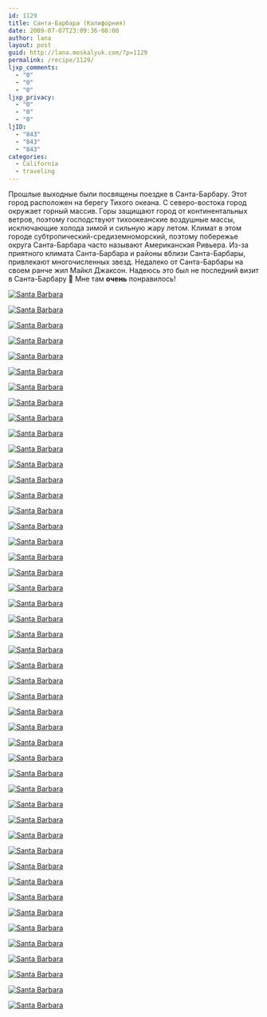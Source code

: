 ```yaml
---
id: 1129
title: Санта-Барбара (Калифорния)
date: 2009-07-07T23:09:36-08:00
author: lana
layout: post
guid: http://lana.moskalyuk.com/?p=1129
permalink: /recipe/1129/
ljxp_comments:
  - "0"
  - "0"
  - "0"
ljxp_privacy:
  - "0"
  - "0"
  - "0"
ljID:
  - "843"
  - "843"
  - "843"
categories:
  - California
  - traveling
---
```

Прошлые выходные были посвящены поездке в Санта-Барбару. Этот город расположен на берегу Тихого океана. С северо-востока город окружает горный массив. Горы защищают город от континентальных ветров, поэтому господствуют тихоокеанские воздушные массы, исключающие холода зимой и сильную жару летом. Климат в этом городе субтропический-средиземноморский, поэтому побережье округа Санта-Барбара часто называют Американская Ривьера. Из-за приятного климата Санта-Барбара и районы вблизи Санта-Барбары, привлекают многочисленных звезд. Недалеко от Санта-Барбары на своем ранче жил Майкл Джаксон. Надеюсь это был не последний визит в Санта-Барбару 🙂 Мне там **очень** понравилось!

<a class="flickr-image alignnone" title="Santa Barbara" href="http://www.flickr.com/photos/67405678@N00/3696819714/" target="_blank"><img src="http://farm3.static.flickr.com/2455/3696819714_8275020018.jpg" alt="Santa Barbara" /></a>

<!--more-->

<a class="flickr-image alignnone" title="Santa Barbara" href="http://www.flickr.com/photos/67405678@N00/3696010409/" target="_blank"><img src="http://farm3.static.flickr.com/2539/3696010409_1078524ddd.jpg" alt="Santa Barbara" /></a>

<a class="flickr-image alignnone" title="Santa Barbara" href="http://www.flickr.com/photos/67405678@N00/3696010409/" target="_blank"></a><a class="flickr-image alignnone" title="Santa Barbara" href="http://www.flickr.com/photos/67405678@N00/3696817986/" target="_blank"><img src="http://farm3.static.flickr.com/2527/3696817986_fb13f9886f.jpg" alt="Santa Barbara" /></a>

<a class="flickr-image alignnone" title="Santa Barbara" href="http://www.flickr.com/photos/67405678@N00/3696008693/" target="_blank"><img src="http://farm4.static.flickr.com/3542/3696008693_3811e58e69.jpg" alt="Santa Barbara" /></a>

<a class="flickr-image alignnone" title="Santa Barbara" href="http://www.flickr.com/photos/67405678@N00/3696811376/" target="_blank"><img src="http://farm4.static.flickr.com/3496/3696811376_1819148cef.jpg" alt="Santa Barbara" /></a>

<a class="flickr-image alignnone" title="Santa Barbara" href="http://www.flickr.com/photos/67405678@N00/3696810062/" target="_blank"><img src="http://farm4.static.flickr.com/3472/3696810062_713802aaaa.jpg" alt="Santa Barbara" /></a>

<a class="flickr-image alignnone" title="Santa Barbara" href="http://www.flickr.com/photos/67405678@N00/3696803756/" target="_blank"><img src="http://farm4.static.flickr.com/3461/3696803756_ae0ac03838.jpg" alt="Santa Barbara" /></a>

<a class="flickr-image alignnone" title="Santa Barbara" href="http://www.flickr.com/photos/67405678@N00/3696800316/" target="_blank"><img src="http://farm4.static.flickr.com/3442/3696800316_21f3c23460.jpg" alt="Santa Barbara" /></a>

<a class="flickr-image alignnone" title="Santa Barbara" href="http://www.flickr.com/photos/67405678@N00/3695987671/" target="_blank"><img src="http://farm3.static.flickr.com/2582/3695987671_7a4ac4cf4a.jpg" alt="Santa Barbara" /></a>

<a class="flickr-image alignnone" title="Santa Barbara" href="http://www.flickr.com/photos/67405678@N00/3695985107/" target="_blank"><img src="http://farm3.static.flickr.com/2673/3695985107_e509f60600.jpg" alt="Santa Barbara" /></a>

<a class="flickr-image alignnone" title="Santa Barbara" href="http://www.flickr.com/photos/67405678@N00/3696787386/" target="_blank"><img src="http://farm3.static.flickr.com/2474/3696787386_71591235db.jpg" alt="Santa Barbara" /></a>

<a class="flickr-image alignnone" title="Santa Barbara" href="http://www.flickr.com/photos/67405678@N00/3696780464/" target="_blank"><img src="http://farm4.static.flickr.com/3513/3696780464_7b95507a2d.jpg" alt="Santa Barbara" /></a>

<a class="flickr-image alignnone" title="Santa Barbara" href="http://www.flickr.com/photos/67405678@N00/3695969561/" target="_blank"><img src="http://farm3.static.flickr.com/2657/3695969561_536cef1773.jpg" alt="Santa Barbara" /></a>

<a class="flickr-image alignnone" title="Santa Barbara" href="http://www.flickr.com/photos/67405678@N00/3696773866/" target="_blank"><img src="http://farm3.static.flickr.com/2634/3696773866_90e4cef317.jpg" alt="Santa Barbara" /></a>

<a class="flickr-image alignnone" title="Santa Barbara" href="http://www.flickr.com/photos/67405678@N00/3695961779/" target="_blank"><img src="http://farm4.static.flickr.com/3639/3695961779_d15c871c81.jpg" alt="Santa Barbara" /></a>

<a class="flickr-image alignnone" title="Santa Barbara" href="http://www.flickr.com/photos/67405678@N00/3695948615/" target="_blank"><img src="http://farm3.static.flickr.com/2546/3695948615_ebc2d5a76c.jpg" alt="Santa Barbara" /></a>

<a class="flickr-image alignnone" title="Santa Barbara" href="http://www.flickr.com/photos/67405678@N00/3695945131/" target="_blank"><img src="http://farm4.static.flickr.com/3630/3695945131_04d00bbfd6.jpg" alt="Santa Barbara" /></a>

<a class="flickr-image alignnone" title="Santa Barbara" href="http://www.flickr.com/photos/67405678@N00/3695943325/" target="_blank"><img src="http://farm4.static.flickr.com/3613/3695943325_f39d2ce87d.jpg" alt="Santa Barbara" /></a>

<a class="flickr-image alignnone" title="Santa Barbara" href="http://www.flickr.com/photos/67405678@N00/3695940011/" target="_blank"><img src="http://farm3.static.flickr.com/2516/3695940011_44203a0199.jpg" alt="Santa Barbara" /></a>

<a class="flickr-image alignnone" title="Santa Barbara" href="http://www.flickr.com/photos/67405678@N00/3695937173/" target="_blank"><img src="http://farm4.static.flickr.com/3496/3695937173_669f1bac9f.jpg" alt="Santa Barbara" /></a>

<a class="flickr-image alignnone" title="Santa Barbara" href="http://www.flickr.com/photos/67405678@N00/3696741010/" target="_blank"><img src="http://farm3.static.flickr.com/2613/3696741010_785aab0c1f.jpg" alt="Santa Barbara" /></a>

<a class="flickr-image alignnone" title="Santa Barbara" href="http://www.flickr.com/photos/67405678@N00/3696737032/" target="_blank"><img src="http://farm4.static.flickr.com/3511/3696737032_d2cb771f77.jpg" alt="Santa Barbara" /></a>

<a class="flickr-image alignnone" title="Santa Barbara" href="http://www.flickr.com/photos/67405678@N00/3695921389/" target="_blank"><img src="http://farm3.static.flickr.com/2513/3695921389_19d19f979d.jpg" alt="Santa Barbara" /></a>

<a class="flickr-image alignnone" title="Santa Barbara" href="http://www.flickr.com/photos/67405678@N00/3696729268/" target="_blank"><img src="http://farm4.static.flickr.com/3494/3696729268_01e2dbaf05.jpg" alt="Santa Barbara" /></a>

<a class="flickr-image alignnone" title="Santa Barbara" href="http://www.flickr.com/photos/67405678@N00/3696724142/" target="_blank"><img src="http://farm4.static.flickr.com/3453/3696724142_978edd2764.jpg" alt="Santa Barbara" /></a>

<a class="flickr-image alignnone" title="Santa Barbara" href="http://www.flickr.com/photos/67405678@N00/3696715592/" target="_blank"><img src="http://farm4.static.flickr.com/3434/3696715592_fcb935b1bc.jpg" alt="Santa Barbara" /></a>

<a class="flickr-image alignnone" title="Santa Barbara" href="http://www.flickr.com/photos/67405678@N00/3695904671/" target="_blank"><img src="http://farm3.static.flickr.com/2674/3695904671_1fe4ee2094.jpg" alt="Santa Barbara" /></a>

<a class="flickr-image alignnone" title="Santa Barbara" href="http://www.flickr.com/photos/67405678@N00/3696711204/" target="_blank"><img src="http://farm4.static.flickr.com/3635/3696711204_96b1f731a7.jpg" alt="Santa Barbara" /></a>

<a class="flickr-image alignnone" title="Santa Barbara" href="http://www.flickr.com/photos/67405678@N00/3696702916/" target="_blank"><img src="http://farm3.static.flickr.com/2571/3696702916_956dbeaec7.jpg" alt="Santa Barbara" /></a>

<a class="flickr-image alignnone" title="Santa Barbara" href="http://www.flickr.com/photos/67405678@N00/3696698226/" target="_blank"><img src="http://farm3.static.flickr.com/2664/3696698226_5255e97e3d.jpg" alt="Santa Barbara" /></a>

<a class="flickr-image alignnone" title="Santa Barbara" href="http://www.flickr.com/photos/67405678@N00/3695882477/" target="_blank"><img src="http://farm3.static.flickr.com/2490/3695882477_24fe6685ff.jpg" alt="Santa Barbara" /></a>

<a class="flickr-image alignnone" title="Santa Barbara" href="http://www.flickr.com/photos/67405678@N00/3695877925/" target="_blank"><img src="http://farm4.static.flickr.com/3657/3695877925_16a3f7db2e.jpg" alt="Santa Barbara" /></a>

<a class="flickr-image alignnone" title="Santa Barbara" href="http://www.flickr.com/photos/67405678@N00/3695872907/" target="_blank"><img src="http://farm4.static.flickr.com/3591/3695872907_bdefc504a5.jpg" alt="Santa Barbara" /></a>

<a class="flickr-image alignnone" title="Santa Barbara" href="http://www.flickr.com/photos/67405678@N00/3695868419/" target="_blank"><img src="http://farm3.static.flickr.com/2607/3695868419_e64009f2e1.jpg" alt="Santa Barbara" /></a>

<a class="flickr-image alignnone" title="Santa Barbara" href="http://www.flickr.com/photos/67405678@N00/3696674490/" target="_blank"><img src="http://farm3.static.flickr.com/2446/3696674490_99147abce2.jpg" alt="Santa Barbara" /></a>

<a class="flickr-image alignnone" title="Santa Barbara" href="http://www.flickr.com/photos/67405678@N00/3696667718/" target="_blank"><img src="http://farm4.static.flickr.com/3631/3696667718_107241332e.jpg" alt="Santa Barbara" /></a>

<a class="flickr-image alignnone" title="Santa Barbara" href="http://www.flickr.com/photos/67405678@N00/3696660472/" target="_blank"><img src="http://farm4.static.flickr.com/3438/3696660472_34407a2609.jpg" alt="Santa Barbara" /></a>

<a class="flickr-image alignnone" title="Santa Barbara" href="http://www.flickr.com/photos/67405678@N00/3696653616/" target="_blank"><img src="http://farm3.static.flickr.com/2547/3696653616_a463f27d2e.jpg" alt="Santa Barbara" /></a>

<a class="flickr-image alignnone" title="Santa Barbara" href="http://www.flickr.com/photos/67405678@N00/3695841995/" target="_blank"><img src="http://farm3.static.flickr.com/2565/3695841995_0f0c54f96a.jpg" alt="Santa Barbara" /></a>

<a class="flickr-image alignnone" title="Santa Barbara" href="http://www.flickr.com/photos/67405678@N00/3696648430/" target="_blank"><img src="http://farm4.static.flickr.com/3585/3696648430_a6af59fb95.jpg" alt="Santa Barbara" /></a>

<a class="flickr-image alignnone" title="Santa Barbara" href="http://www.flickr.com/photos/67405678@N00/3696644626/" target="_blank"><img src="http://farm3.static.flickr.com/2562/3696644626_64469557fd.jpg" alt="Santa Barbara" /></a>

<a class="flickr-image alignnone" title="Santa Barbara" href="http://www.flickr.com/photos/67405678@N00/3696652696/" target="_blank"><img src="http://farm3.static.flickr.com/2432/3696652696_66ea220334.jpg" alt="Santa Barbara" /></a>

<a class="flickr-image alignnone" title="Santa Barbara" href="http://www.flickr.com/photos/67405678@N00/3695840625/" target="_blank"><img src="http://farm3.static.flickr.com/2457/3695840625_7a722f24ae.jpg" alt="Santa Barbara" /></a>

<a class="flickr-image alignnone" title="Santa Barbara" href="http://www.flickr.com/photos/67405678@N00/3696640366/" target="_blank"><img src="http://farm3.static.flickr.com/2617/3696640366_23e69996ae.jpg" alt="Santa Barbara" /></a>

<a class="flickr-image alignnone" title="Santa Barbara" href="http://www.flickr.com/photos/67405678@N00/3696639762/" target="_blank"><img src="http://farm4.static.flickr.com/3661/3696639762_934a590bb5.jpg" alt="Santa Barbara" /></a>

<a class="flickr-image alignnone" title="Santa Barbara" href="http://www.flickr.com/photos/67405678@N00/3695885195/" target="_blank"><img src="http://farm3.static.flickr.com/2542/3695885195_54df06462b.jpg" alt="Santa Barbara" /></a>

<a class="flickr-image alignnone" title="Santa Barbara" href="http://www.flickr.com/photos/67405678@N00/3695925243/" target="_blank"><img src="http://farm3.static.flickr.com/2616/3695925243_f5c90fd561.jpg" alt="Santa Barbara" /></a>